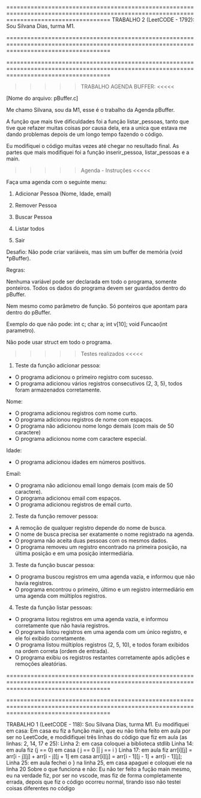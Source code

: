 ==========================================================================================================================================
TRABALHO 2 (LeetCODE - 1792):
Sou Silvana Dias, turma M1.

==========================================================================================================================================

==========================================================================================================================================

>>>>> TRABALHO AGENDA BUFFER: <<<<<

[Nome do arquivo: pBuffer.c]

Me chamo Silvana, sou da M1, esse é o trabalho da Agenda pBuffer.

A função que mais tive dificuldades foi a função listar_pessoas, tanto que tive que refazer muitas coisas por causa dela, era a unica que 
estava me dando problemas depois de um longo tempo fazendo o código. 

Eu modifiquei o código muitas vezes até chegar no resultado final. As partes que mais modifiquei foi a função inserir_pessoa, listar_pessoas e a main. 

>>>>> Agenda - Instruções <<<<<

Faça uma agenda com o seguinte menu:

1. Adicionar Pessoa (Nome, Idade, email)

2. Remover Pessoa

3. Buscar Pessoa

4. Listar todos

5. Sair

Desafio: Não pode criar variáveis, mas sim um buffer de memória (void *pBuffer).

Regras:

Nenhuma variável pode ser declarada em todo o programa, somente ponteiros. Todos os dados do programa devem ser guardados dentro do pBuffer.

Nem mesmo como parâmetro de função. Só ponteiros que apontam para dentro do pBuffer.

Exemplo do que não pode: int c; char a; int v[10]; void Funcao(int parametro).

Não pode usar struct em todo o programa.

>>>>> Testes realizados <<<<<

1. Teste da função adicionar pessoa:

- O programa adicionou o primeiro registro com sucesso.
- O programa adicionou vários registros consecutivos (2, 3, 5), todos foram armazenados corretamente.
  
Nome:
- O programa adicionou registros com nome curto.
- O programa adicionou registros de nome com espaços.
- O programa não adicionou nome longo demais (com mais de 50 caractere)
- O programa adicionou nome com caractere especial.
  
Idade:
- O programa adicionou idades em números positivos. 

Email:
- O programa não adicionou email longo demais (com mais de 50 caractere).
- O programa adicionou email com espaços.
- O programa adicionou registros de email curto.

2. Teste da função remover pessoa:

- A remoção de qualquer registro depende do nome de busca.
- O nome de busca precisa ser exatamente o nome registrado na agenda.
- O programa não aceita duas pessoas com os mesmos dados.
- O programa removeu um registro encontrado na primeira posição, na última posição e em uma posição intermediária.

3. Teste da função buscar pessoa:

- O programa buscou registros em uma agenda vazia, e informou que não havia registros.
- O programa encontrou o primeiro, último e um registro intermediário em uma agenda com múltiplos registros.

4. Teste da função listar pessoas:

- O programa listou registros em uma agenda vazia, e informou corretamente que não havia registros.
- O programa listou registros em uma agenda com um único registro, e ele foi exibido corretamente.
- O programa listou múltiplos registros (2, 5, 10), e todos foram exibidos na ordem correta (ordem de entrada).
- O programa exibiu os registros restantes corretamente após adições e remoções aleatórias.

==========================================================================================================================================


==========================================================================================================================================

TRABALHO 1 (LeetCODE - 118):
Sou Silvana Dias, turma M1.
Eu modifiquei em casa: Em casa eu fiz a função main, que eu não tinha feito em aula por ser no LeetCode, e modidifiquei três linhas do código que fiz em aula (as linhas: 2, 14, 17 e 25):
Linha 2: em casa coloquei a biblioteca stdlib 
Linha 14: em aula fiz (j == 0) em casa ( j == 0 || j == i )
Linha 17: em aula fiz arr[i][j] = arr[i - j][j] + arr[i - j][j + 1] em casa arr[i][j] = arr[i - 1][j - 1] + arr[i - 1][j];
Linha 25: em aula fechei o } na linha 25, em casa apaguei e coloquei ele na linha 20
Sobre o que funciona e não: Eu não ter feito a fução main mesmo, eu na verdade fiz, por ser no vscode, mas fiz de forma completamente errada, depois que fiz o código ocorreu normal, tirando isso não testei coisas diferentes no código
